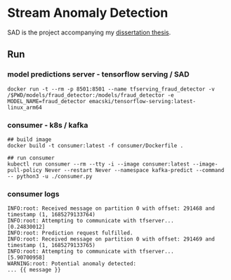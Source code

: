 # Stream Anomaly Detection

SAD is the project accompanying my [dissertation thesis](https://docs.google.com/document/d/1flRnQu7tjmP0YCgXvZLUBV0qWTP-lzDvo7dnu5t6lhk/edit?usp=sharing).

## Run

### model predictions server - tensorflow serving / SAD

```
docker run -t --rm -p 8501:8501 --name tfserving_fraud_detector -v /$PWD/models/fraud_detector:/models/fraud_detector -e MODEL_NAME=fraud_detector emacski/tensorflow-serving:latest-linux_arm64
```

### consumer - k8s / kafka
```
## build image
docker build -t consumer:latest -f consumer/Dockerfile .

## run consumer
kubectl run consumer --rm --tty -i --image consumer:latest --image-pull-policy Never --restart Never --namespace kafka-predict --command -- python3 -u ./consumer.py
```

### consumer logs
```
INFO:root: Received message on partition 0 with offset: 291468 and timestamp (1, 1685279133764)
INFO:root: Attempting to communicate with tfserver... 
[0.24830012]
INFO:root: Prediction request fulfilled.
INFO:root: Received message on partition 0 with offset: 291469 and timestamp (1, 1685279133765)
INFO:root: Attempting to communicate with tfserver... 
[5.90700958]
WARNING:root: Potential anomaly detected: 
... {{ message }}
```